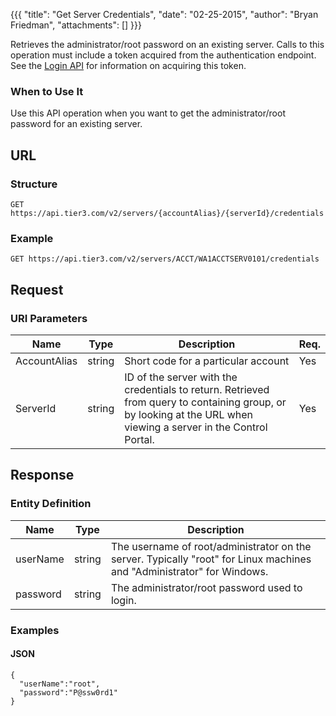{{{
  "title": "Get Server Credentials",
  "date": "02-25-2015",
  "author": "Bryan Friedman",
  "attachments": []
}}}

Retrieves the administrator/root password on an existing server. Calls to this operation must include a token acquired from the authentication endpoint. See the <a href="/api-docs/v2#authentication-login">Login API</a> for information on acquiring this token.

### When to Use It

Use this API operation when you want to get the administrator/root password for an existing server.

## URL

### Structure

    GET https://api.tier3.com/v2/servers/{accountAlias}/{serverId}/credentials

### Example

    GET https://api.tier3.com/v2/servers/ACCT/WA1ACCTSERV0101/credentials

## Request

### URI Parameters

<table>
  <thead>
    <tr>
      <th>Name</th>
      <th>Type</th>
      <th>Description</th>
      <th>Req.</th>
    </tr>
  </thead>
  <tbody>
    <tr>
      <td>AccountAlias</td>
      <td>string</td>
      <td>Short code for a particular account</td>
      <td>Yes</td>
    </tr>
    <tr>
      <td>ServerId</td>
      <td>string</td>
      <td>ID of the server with the credentials to return. Retrieved from query to containing group, or by looking at the URL when viewing a server in the Control Portal.</td>
      <td>Yes</td>
    </tr>
  </tbody>
</table>

## Response

### Entity Definition

<table>
  <thead>
    <tr>
      <th>Name</th>
      <th>Type</th>
      <th>Description</th>
    </tr>
  </thead>
  <tbody>
    <tr>
      <td>userName</td>
      <td>string</td>
      <td>The username of root/administrator on the server. Typically "root" for Linux machines and "Administrator" for Windows.</td>
    </tr>
    <tr>
      <td>password</td>
      <td>string</td>
      <td>The administrator/root password used to login.</td>
    </tr>
  </tbody>
</table>

### Examples

#### JSON

    {
      "userName":"root",
      "password":"P@ssw0rd1"
    }
